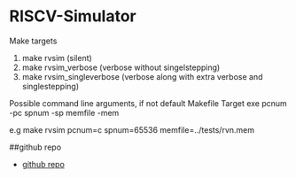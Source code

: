 # RISCV-Simulator
Make targets
1. make rvsim                    (silent)
2. make rvsim_verbose            (verbose without singelstepping)
3. make rvsim_singleverbose      (verbose along with extra verbose and singlestepping)

Possible command line arguments, if not default
Makefile    Target exe
pcnum       -pc
spnum       -sp
memfile     -mem

e.g
make rvsim pcnum=c spnum=65536 memfile=../tests/rvn.mem


##github repo
* [github repo](https://github.com/chirpdx/RISCV-Simulator)
